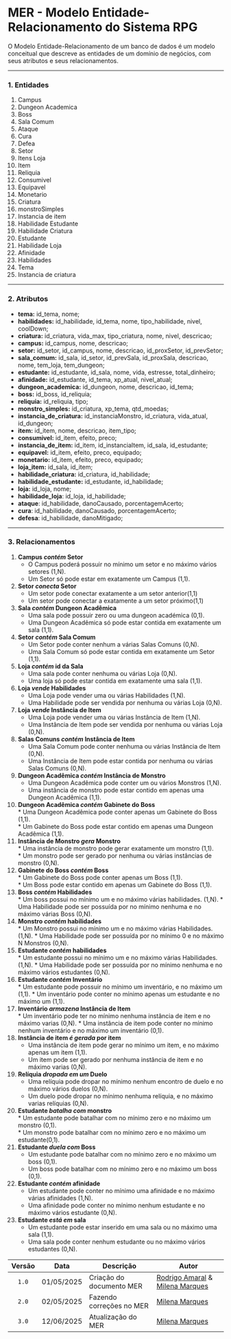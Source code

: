 # **MER \- Modelo Entidade-Relacionamento do Sistema RPG**

O Modelo Entidade-Relacionamento de um banco de dados é um modelo conceitual que descreve as entidades de um domínio de negócios, com seus atributos e seus relacionamentos.

---

### **1\. Entidades**

1. Campus  
2. Dungeon Academica   
3. Boss   
4. Sala Comum
5. Ataque   
6. Cura   
7. Defea   
8. Setor   
9. Itens Loja   
10. Item   
11. Reliquia   
12. Consumivel   
13. Equipavel
14. Monetario
15. Criatura   
16. monstroSimples   
17. Instancia de item   
18. Habilidade Estudante   
19. Habilidade Criatura   
20. Estudante   
21. Habilidade Loja   
22. Afinidade   
23. Habilidades 
24. Tema
25. Instancia de criatura

---

### **2\. Atributos**

* **tema:** id\_tema, nome;   
* **habilidades:** id\_habilidade, id\_tema, nome, tipo\_habilidade, nivel, coolDown;   
* **criatura:** id\_criatura, vida\_max, tipo\_criatura, nome, nivel, descricao;   
* **campus:** id\_campus, nome, descricao;   
* **setor:** id\_setor, id\_campus, nome, descricao, id\_proxSetor, id\_prevSetor;   
* **sala_comum:** id\_sala, id\_setor, id\_prevSala, id\_proxSala, descricao, nome, tem\_loja, tem\_dungeon;   
* **estudante:** id\_estudante, id\_sala, nome, vida, estresse, total\_dinheiro;   
* **afinidade:** id\_estudante, id\_tema, xp\_atual, nivel\_atual;
* **dungeon_academica:** id\_dungeon, nome, descricao, id\_tema;   
* **boss:** id\_boss, id\_reliquia;   
* **reliquia:** id\_reliquia, tipo;   
* **monstro_simples:** id\_criatura, xp\_tema, qtd\_moedas;   
* **instancia\_de\_criatura:** id\_instanciaMonstro, id\_criatura, vida\_atual, id\_dungeon;   
* **item:** id\_item, nome, descricao, item\_tipo;   
* **consumivel:** id\_item, efeito, preco;   
* **instancia\_de\_item:** id\_item, id\_instanciaItem, id\_sala, id\_estudante;   
* **equipavel:** id\_item, efeito, preco, equipado;   
* **monetario:** id\_item, efeito, preco, equipado;   
* **loja\_item:** id\_sala, id\_item;   
* **habilidade\_criatura:** id\_criatura, id\_habilidade;   
* **habilidade\_estudante:** id\_estudante, id\_habilidade;   
* **loja:** id\_loja, nome;   
* **habilidade\_loja**: id\_loja, id\_habilidade;
* **ataque**: id\_habilidade, danoCausado, porcentagemAcerto;
* **cura**: id\_habilidade, danoCausado, porcentagemAcerto;
* **defesa**: id\_habilidade, danoMitigado; 



---

### **3\. Relacionamentos**

1. **Campus *contém* Setor**   
    * O Campus poderá possuir no mínimo um setor e no máximo vários setores (1,N).  
    * Um Setor só pode estar em exatamente um Campus (1,1).  
2. **Setor *conecta* Setor**   
    * Um setor pode conectar exatamente a um setor anterior(1,1)  
    * Um setor pode conectar a exatamente a um setor próximo(1,1)  
3. **Sala *contém* Dungeon Acadêmica**   
    * Uma sala pode possuir zero ou uma dungeon académica (0,1).  
    * Uma Dungeon Acadêmica só pode estar contida em exatamente um sala (1,1).  
4. **Setor *contém* Sala Comum**   
    * Um Setor pode conter nenhum a várias Salas Comuns (0,N).  
    * Uma Sala Comum só pode estar contida em exatamente um Setor (1,1).  
5. **Loja *contém* id da Sala**  
    * Uma sala pode conter nenhuma ou várias Loja (0,N).  
    * Uma loja só pode estar contida em exatamente uma sala (1,1).  
6. **Loja *vende* Habilidades**  
    * Uma Loja pode vender uma ou várias Habilidades (1,N).  
    * Uma Habilidade pode ser vendida por nenhuma ou várias Loja (0,N).  
7. **Loja *vende* Instância de Item**  
    * Uma Loja pode vender uma ou várias Instância de Item (1,N).  
    * Uma Instância de Item pode ser vendida por nenhuma ou várias Loja (0,N).  
8. **Salas Comuns *contém* Instância de Item**  
    * Uma Sala Comum pode conter nenhuma ou várias Instância de Item (0,N).  
    * Uma Instância de Item pode estar contida por nenhuma ou várias Salas Comuns (0,N).  
9. **Dungeon Acadêmica *contém* Instância de Monstro**   
    * Uma Dungeon Acadêmica pode conter um ou vários Monstros (1,N).  
    * Uma instância de monstro pode estar contido em apenas uma Dungeon Acadêmica (1,1).  
10.  **Dungeon Acadêmica *contém* Gabinete do Boss**   
    * Uma Dungeon Acadêmica pode conter apenas um Gabinete do Boss (1,1).  
    * Um Gabinete do Boss pode estar contido em apenas uma Dungeon Acadêmica (1,1).  
11.  **Instância de Monstro *gera* Monstro**   
    * Uma instância de monstro pode gerar exatamente um monstro (1,1).  
    * Um monstro pode ser gerado por nenhuma ou várias instâncias de monstro (0,N).  
12.  **Gabinete do Boss *contém* Boss**   
    * Um Gabinete do Boss pode conter apenas um Boss (1,1).  
    * Um Boss pode estar contido em apenas um Gabinete do Boss (1,1).
13.  **Boss *contém* Habilidades**   
    * Um boss possui no mínimo um e no máximo várias habilidades. (1,N).
    * Uma Habilidade pode ser possuída por no mínimo nenhuma e no máximo várias Boss (0,N).
14.  **Monstro *contém* habilidades**   
    * Um Monstro possui no mínimo um e no máximo várias Habilidades. (1,N).
    * Uma Habilidade pode ser possuída por no mínimo 0 e no máximo N Monstros (0,N).
15.  **Estudante *contém* habilidades**   
    * Um estudante possui no mínimo um e no máximo várias Habilidades. (1,N).
    * Uma Habilidade pode ser possuída por no mínimo nenhuma e no máximo vários estudantes (0,N).
16.  **Estudante *contém* Inventário**   
    * Um estudante pode possuir no mínimo um inventário, e no máximo um (1,1).
    * Um inventário pode conter no mínimo apenas um estudante e no máximo um (1,1).
17.  **Inventário *armazena* Instância de Item**   
    * Um inventário pode ter no mínimo nenhuma instância de item e no máximo varias (0,N).
    * Uma instância de item pode conter no mínimo nenhum inventário e no máximo um inventário (0,1).
18. **Instância de item *é gerada* por item**   
    * Uma instância de item pode gerar no mínimo um item, e no máximo apenas um item (1,1).
    * Um item pode ser gerado por nenhuma instância de item e no máximo varias (0,N).
19. **Relíquia *dropada em um* Duelo**   
    * Uma relíquia pode dropar no mínimo nenhum encontro de duelo e no máximo vários duelos (0,N).
    * Um duelo pode dropar no mínimo nenhuma relíquia, e no máximo varias relíquias (0,N).
20.  **Estudante *batalha com* monstro**   
    * Um estudante pode batalhar com no mínimo zero e no máximo um monstro (0,1).  
    * Um monstro pode batalhar com no mínimo zero e no máximo um estudante(0,1).  
21. **Estudante *duela com* Boss**   
    * Um estudante pode batalhar com no mínimo zero e no máximo um boss (0,1).  
    * Um boss pode batalhar com no mínimo zero e no máximo um boss (0,1).
22. **Estudante *contém* afinidade**   
    * Um estudante pode conter no mínimo uma afinidade e no máximo várias afinidades (1,N).  
    * Uma afinidade pode conter no mínimo nenhum estudante e no máximo vários estudante (0,N).
23. **Estudante *está em* sala**   
    * Um estudante pode estar inserido em uma sala ou no máximo uma sala (1,1).
    * Uma sala pode conter nenhum estudante ou no máximo vários estudantes (0,N).

| Versão |  Data  | Descrição| Autor                 |
| :----: | :--------: | ---------------------------------- | -------------------------------------------------------------------------------- |
| `1.0` | 01/05/2025 | Criação do documento MER      | [Rodrigo Amaral](https://github.com/rodrigoFAmaral) & [Milena Marques](https://github.com/milenamso)|
| `2.0` | 02/05/2025 | Fazendo correções no MER      | [Milena Marques](https://github.com/milenamso)|
|`3.0`| 12/06/2025 | Atualização do MER | [Milena Marques](https://github.com/milenamso)|
